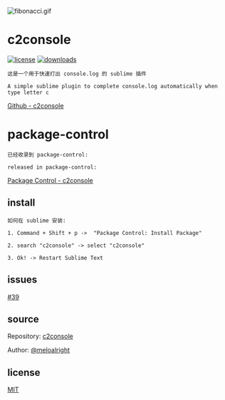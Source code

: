 ![fibonacci.gif](https://user-images.githubusercontent.com/11075892/42141772-d33154de-7ddd-11e8-86dc-a08678e014f0.gif)          
    
     
     
     
# c2console   
[![license](https://img.shields.io/badge/license-MIT-blue.svg)](https://revolunet.mit-license.org/) [![downloads](https://img.shields.io/badge/downloads-100%2B-brightgreen.svg)](https://packagecontrol.io/packages/C2console)     
    
    
   
   
`这是一个用于快速打出 console.log 的 sublime 插件`   
   
`A simple sublime plugin to complete console.log automatically when type letter c`    
    
    
[Github - c2console](https://github.com/meloalright/c2console)
   
   
   
   
# package-control    
   
`已经收录到 package-control:`   
   
`released in package-control:`    
   
[Package Control - c2console](https://packagecontrol.io/packages/C2console)    
   
   
   
   
## install    
   
`如何在 sublime 安装:`   
   
```
1. Command + Shift + p ->  "Package Control: Install Package"

2. search "c2console" -> select "c2console"

3. Ok! -> Restart Sublime Text
```   
   
   
   
## issues       
   
[#39](https://github.com/ihodev/sublime-da-ui/issues/39)     
    
      
## source    
   
Repository: [c2console](https://github.com/meloalright/c2console)      
   
Author: [@meloalright](https://github.com/meloalright)   
   
   
## license   
   
[MIT](https://revolunet.mit-license.org/)   
